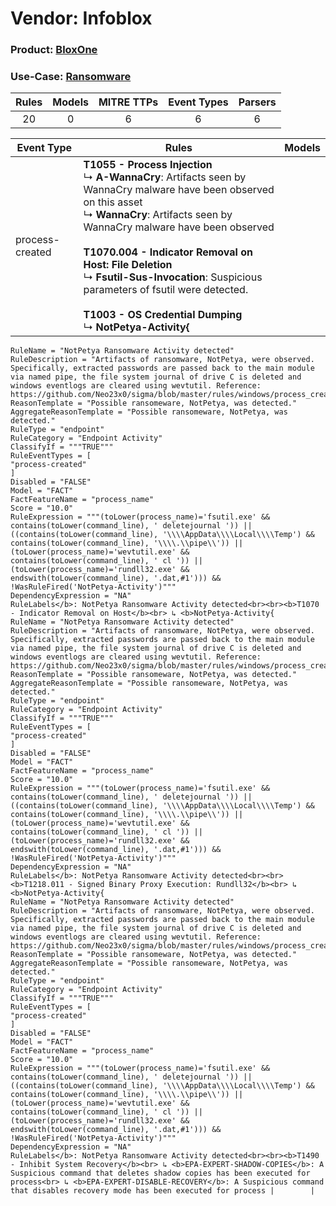 Vendor: Infoblox
================
### Product: [BloxOne](../ds_infoblox_bloxone.md)
### Use-Case: [Ransomware](../../../../UseCases/uc_ransomware.md)

| Rules | Models | MITRE TTPs | Event Types | Parsers |
|:-----:|:------:|:----------:|:-----------:|:-------:|
|  20   |   0    |     6      |      6      |    6    |

| Event Type      | Rules                                                                                                                                                                                                                                                                                                                                                                                                                                                                                                                                                                                                                                                                                                                                                                                                                                                                                                                                                                                                                                                                                                                                                                                                                                                                                                                                                                                                                                                                                                                                                                                                                                                                                                                                                                                                                                                                                                                                                                                                                                                                                                                                                                                                                                                                                                                                                                                                                                                                                                                                                                                                                                                                                                                                                                                                                                                                                                                                                                                                                                                                                                                                                                                                                                                                                                                                                                                                                                                                                                                                                                                                                                                                                                                                                                                                                                                                                                                                                                                                                                                                                                                                                                                                                                                                                                                                                                                                                                                                                                                                                                                                                                                                                                                                                                                                                                                                                                                                                                                                                                                                                                                                     | Models |
| --------------- | ----------------------------------------------------------------------------------------------------------------------------------------------------------------------------------------------------------------------------------------------------------------------------------------------------------------------------------------------------------------------------------------------------------------------------------------------------------------------------------------------------------------------------------------------------------------------------------------------------------------------------------------------------------------------------------------------------------------------------------------------------------------------------------------------------------------------------------------------------------------------------------------------------------------------------------------------------------------------------------------------------------------------------------------------------------------------------------------------------------------------------------------------------------------------------------------------------------------------------------------------------------------------------------------------------------------------------------------------------------------------------------------------------------------------------------------------------------------------------------------------------------------------------------------------------------------------------------------------------------------------------------------------------------------------------------------------------------------------------------------------------------------------------------------------------------------------------------------------------------------------------------------------------------------------------------------------------------------------------------------------------------------------------------------------------------------------------------------------------------------------------------------------------------------------------------------------------------------------------------------------------------------------------------------------------------------------------------------------------------------------------------------------------------------------------------------------------------------------------------------------------------------------------------------------------------------------------------------------------------------------------------------------------------------------------------------------------------------------------------------------------------------------------------------------------------------------------------------------------------------------------------------------------------------------------------------------------------------------------------------------------------------------------------------------------------------------------------------------------------------------------------------------------------------------------------------------------------------------------------------------------------------------------------------------------------------------------------------------------------------------------------------------------------------------------------------------------------------------------------------------------------------------------------------------------------------------------------------------------------------------------------------------------------------------------------------------------------------------------------------------------------------------------------------------------------------------------------------------------------------------------------------------------------------------------------------------------------------------------------------------------------------------------------------------------------------------------------------------------------------------------------------------------------------------------------------------------------------------------------------------------------------------------------------------------------------------------------------------------------------------------------------------------------------------------------------------------------------------------------------------------------------------------------------------------------------------------------------------------------------------------------------------------------------------------------------------------------------------------------------------------------------------------------------------------------------------------------------------------------------------------------------------------------------------------------------------------------------------------------------------------------------------------------------------------------------------------------------------------------------------------------------- | ------ |
| process-created | <b>T1055 - Process Injection</b><br> ↳ <b>A-WannaCry</b>: Artifacts seen by WannaCry malware have been observed on this asset<br> ↳ <b>WannaCry</b>: Artifacts seen by WannaCry malware have been observed<br><br><b>T1070.004 - Indicator Removal on Host: File Deletion</b><br> ↳ <b>Fsutil-Sus-Invocation</b>: Suspicious parameters of fsutil were detected.<br><br><b>T1003 - OS Credential Dumping</b><br> ↳ <b>NotPetya-Activity{
    RuleName = "NotPetya Ransomware Activity detected"
    RuleDescription = "Artifacts of ransomware, NotPetya, were observed. Specifically, extracted passwords are passed back to the main module via named pipe, the file system journal of drive C is deleted and windows eventlogs are cleared using wevtutil. Reference: https://github.com/Neo23x0/sigma/blob/master/rules/windows/process_creation/win_malware_notpetya.yml"
    ReasonTemplate = "Possible ransomeware, NotPetya, was detected."
    AggregateReasonTemplate = "Possible ransomeware, NotPetya, was detected."
    RuleType = "endpoint"
    RuleCategory = "Endpoint Activity"
    ClassifyIf = """TRUE"""
    RuleEventTypes = [
    "process-created"
    ]
    Disabled = "FALSE"
    Model = "FACT"
    FactFeatureName = "process_name"
    Score = "10.0"
    RuleExpression = """(toLower(process_name)='fsutil.exe' && contains(toLower(command_line), ' deletejournal ')) || ((contains(toLower(command_line), '\\\\AppData\\\\Local\\\\Temp') && contains(toLower(command_line), '\\\\.\\pipe\\')) || (toLower(process_name)='wevtutil.exe' && contains(toLower(command_line), ' cl ')) || (toLower(process_name)='rundll32.exe' && endswith(toLower(command_line), '.dat,#1'))) && !WasRuleFired('NotPetya-Activity')"""
    DependencyExpression = "NA"
    RuleLabels</b>: NotPetya Ransomware Activity detected<br><br><b>T1070 - Indicator Removal on Host</b><br> ↳ <b>NotPetya-Activity{
    RuleName = "NotPetya Ransomware Activity detected"
    RuleDescription = "Artifacts of ransomware, NotPetya, were observed. Specifically, extracted passwords are passed back to the main module via named pipe, the file system journal of drive C is deleted and windows eventlogs are cleared using wevtutil. Reference: https://github.com/Neo23x0/sigma/blob/master/rules/windows/process_creation/win_malware_notpetya.yml"
    ReasonTemplate = "Possible ransomeware, NotPetya, was detected."
    AggregateReasonTemplate = "Possible ransomeware, NotPetya, was detected."
    RuleType = "endpoint"
    RuleCategory = "Endpoint Activity"
    ClassifyIf = """TRUE"""
    RuleEventTypes = [
    "process-created"
    ]
    Disabled = "FALSE"
    Model = "FACT"
    FactFeatureName = "process_name"
    Score = "10.0"
    RuleExpression = """(toLower(process_name)='fsutil.exe' && contains(toLower(command_line), ' deletejournal ')) || ((contains(toLower(command_line), '\\\\AppData\\\\Local\\\\Temp') && contains(toLower(command_line), '\\\\.\\pipe\\')) || (toLower(process_name)='wevtutil.exe' && contains(toLower(command_line), ' cl ')) || (toLower(process_name)='rundll32.exe' && endswith(toLower(command_line), '.dat,#1'))) && !WasRuleFired('NotPetya-Activity')"""
    DependencyExpression = "NA"
    RuleLabels</b>: NotPetya Ransomware Activity detected<br><br><b>T1218.011 - Signed Binary Proxy Execution: Rundll32</b><br> ↳ <b>NotPetya-Activity{
    RuleName = "NotPetya Ransomware Activity detected"
    RuleDescription = "Artifacts of ransomware, NotPetya, were observed. Specifically, extracted passwords are passed back to the main module via named pipe, the file system journal of drive C is deleted and windows eventlogs are cleared using wevtutil. Reference: https://github.com/Neo23x0/sigma/blob/master/rules/windows/process_creation/win_malware_notpetya.yml"
    ReasonTemplate = "Possible ransomeware, NotPetya, was detected."
    AggregateReasonTemplate = "Possible ransomeware, NotPetya, was detected."
    RuleType = "endpoint"
    RuleCategory = "Endpoint Activity"
    ClassifyIf = """TRUE"""
    RuleEventTypes = [
    "process-created"
    ]
    Disabled = "FALSE"
    Model = "FACT"
    FactFeatureName = "process_name"
    Score = "10.0"
    RuleExpression = """(toLower(process_name)='fsutil.exe' && contains(toLower(command_line), ' deletejournal ')) || ((contains(toLower(command_line), '\\\\AppData\\\\Local\\\\Temp') && contains(toLower(command_line), '\\\\.\\pipe\\')) || (toLower(process_name)='wevtutil.exe' && contains(toLower(command_line), ' cl ')) || (toLower(process_name)='rundll32.exe' && endswith(toLower(command_line), '.dat,#1'))) && !WasRuleFired('NotPetya-Activity')"""
    DependencyExpression = "NA"
    RuleLabels</b>: NotPetya Ransomware Activity detected<br><br><b>T1490 - Inhibit System Recovery</b><br> ↳ <b>EPA-EXPERT-SHADOW-COPIES</b>: A Suspicious command that deletes shadow copies has been executed for process<br> ↳ <b>EPA-EXPERT-DISABLE-RECOVERY</b>: A Suspicious command that disables recovery mode has been executed for process |        |